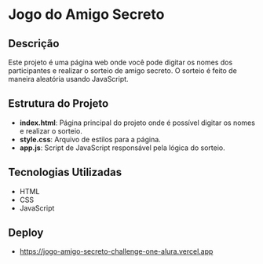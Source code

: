 # Jogo do Amigo Secreto

## Descrição
Este projeto é uma página web onde você pode digitar os nomes dos participantes e realizar o sorteio de amigo secreto. O sorteio é feito de maneira aleatória usando JavaScript.

## Estrutura do Projeto
- **index.html**: Página principal do projeto onde é possível digitar os nomes e realizar o sorteio.
- **style.css**: Arquivo de estilos para a página.
- **app.js**: Script de JavaScript responsável pela lógica do sorteio.

## Tecnologias Utilizadas
- HTML
- CSS
- JavaScript

## Deploy
- https://jogo-amigo-secreto-challenge-one-alura.vercel.app
